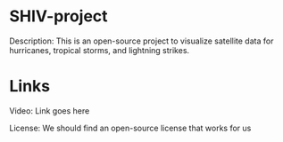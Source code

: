 # SHIV-project

Description:
This is an open-source project to visualize satellite data for hurricanes, tropical storms, and lightning strikes.

# Links
Video:
Link goes here

License:
We should find an open-source license that works for us
